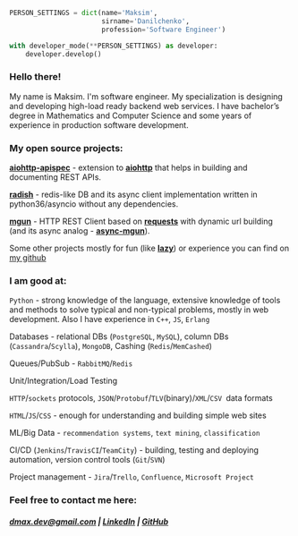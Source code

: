 ```python
PERSON_SETTINGS = dict(name='Maksim',
                       sirname='Danilchenko',
                       profession='Software Engineer')

with developer_mode(**PERSON_SETTINGS) as developer:
    developer.develop()
```

### Hello there!

My name is Maksim. I'm software engineer. My specialization is designing and developing high-load ready backend web services. I have bachelor’s degree in Mathematics and Computer Science and some years of experience in production software development.

### My open source projects:

[**aiohttp-apispec**](https://github.com/maximdanilchenko/aiohttp-apispec) - extension to [**aiohttp**](https://github.com/aio-libs/aiohttp) that helps in building and documenting REST APIs.

[**radish**](https://github.com/maximdanilchenko/radish) - redis-like DB and its async client implementation written in python36/asyncio without any dependencies.

[**mgun**](https://github.com/maximdanilchenko/mgun) - HTTP REST Client based on [**requests**](https://github.com/requests/requests) with dynamic url building (and its async analog - [**async-mgun**](https://github.com/maximdanilchenko/async-mgun)).

Some other projects mostly for fun (like [**lazy**](https://github.com/maximdanilchenko/lazy)) or experience you can find on [my github](https://github.com/maximdanilchenko)

### I am good at:


```Python``` - strong knowledge of the language, extensive knowledge of tools and methods to solve typical and non-typical problems, mostly in web development. Also I have experience in ```C++```, ```JS```, ```Erlang```

Databases - relational DBs (```PostgreSQL```, ```MySQL```), column DBs (```Cassandra```/```Scylla```), ```MongoDB```, Cashing (```Redis```/```MemCashed```)

Queues/PubSub - ```RabbitMQ```/```Redis```

Unit/Integration/Load Testing

```HTTP```/```sockets``` protocols, ```JSON```/```Protobuf```/```TLV```(binary)/```XML```/```CSV ```data formats

```HTML```/```JS```/```CSS``` - enough for understanding and building simple web sites

ML/Big Data - ```recommendation systems```, ```text mining```, ```classification```

CI/CD (```Jenkins```/```TravisCI```/```TeamCity```) - building, testing and deploying automation, version control tools (```Git```/```SVN```)

Project management - ```Jira```/```Trello```, ```Confluence```, ```Microsoft Project```

### Feel free to contact me here:

##### [dmax.dev@gmail.com](mailto:dmax.dev@gmail.com) |  [LinkedIn](https://linkedin.com/in/maximdanilchenko)  |  [GitHub](https://github.com/maximdanilchenko)

